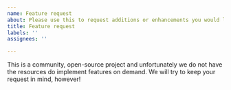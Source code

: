 ```yaml
---
name: Feature request
about: Please use this to request additions or enhancements you would like to see in CfdOF
title: Feature request
labels: ''
assignees: ''

---
```


This is a community, open-source project and unfortunately we do not have the resources do implement features on
demand. We will try to keep your request in mind, however!
